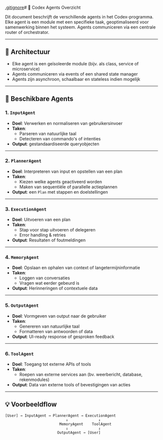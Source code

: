 ﻿[.gitignore](../VanGeelNuxt/.gitignore)# 🤖 Codex Agents Overzicht

Dit document beschrijft de verschillende agents in het Codex-programma. Elke agent is een module met een specifieke taak, geoptimaliseerd voor samenwerking binnen het systeem. Agents communiceren via een centrale router of orchestrator.

---

## 🔧 Architectuur
- Elke agent is een geïsoleerde module (bijv. als class, service of microservice)
- Agents communiceren via events of een shared state manager
- Agents zijn asynchroon, schaalbaar en stateless indien mogelijk

---

## 🧠 Beschikbare Agents

### 1. `InputAgent`
- **Doel**: Verwerken en normaliseren van gebruikersinvoer
- **Taken**:
    - Parseren van natuurlijke taal
    - Detecteren van commando's of intenties
- **Output**: gestandaardiseerde queryobjecten

---

### 2. `PlannerAgent`
- **Doel**: Interpreteren van input en opstellen van een plan
- **Taken**:
    - Kiezen welke agents geactiveerd worden
    - Maken van sequentiële of parallelle actieplannen
- **Output**: een `Plan` met stappen en doelstellingen

---

### 3. `ExecutionAgent`
- **Doel**: Uitvoeren van een plan
- **Taken**:
    - Stap voor stap uitvoeren of delegeren
    - Error handling & retries
- **Output**: Resultaten of foutmeldingen

---

### 4. `MemoryAgent`
- **Doel**: Opslaan en ophalen van context of langetermijninformatie
- **Taken**:
    - Loggen van conversaties
    - Vragen wat eerder gebeurd is
- **Output**: Herinneringen of contextuele data

---

### 5. `OutputAgent`
- **Doel**: Vormgeven van output naar de gebruiker
- **Taken**:
    - Genereren van natuurlijke taal
    - Formatteren van antwoorden of data
- **Output**: UI-ready response of gesproken feedback

---

### 6. `ToolAgent`
- **Doel**: Toegang tot externe APIs of tools
- **Taken**:
    - Roepen van externe services aan (bv. weerbericht, database, rekenmodules)
- **Output**: Data van externe tools of bevestigingen van acties

---

## 💡 Voorbeeldflow

```text
[User] → InputAgent → PlannerAgent → ExecutionAgent
                            ↓              ↓
                         MemoryAgent    ToolAgent
                            ↓              ↓
                        OutputAgent → [User]
